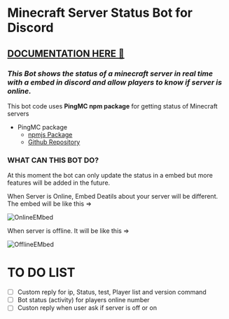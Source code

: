 # Minecraft Server Status Bot for Discord

## [DOCUMENTATION HERE 🔗](https://nooberpro.gitbook.io/nooberpro/)

### *This Bot shows the status of a minecraft server in real time with a embed in discord and allow players to know if server is online.*

This bot code uses **PingMC npm  package** for getting status of Minecraft servers
- PingMC package
  - [npmjs Package](https://www.npmjs.com/package/pingmc)
  - [Github Repository](https://github.com/MrZillaGold/PingMC)
 
 ### WHAT CAN THIS BOT DO?
 At this moment the bot can only update the status in a embed but more features will be added in the future.
 
 When Server is Online, Embed Deatils about your server will be different.  The embed will be like this =>
 
 ![OnlineEMbed](https://i.imgur.com/HDjlmkE.png)

 When server is offline. It will be like this =>
 
 ![OfflineEMbed](https://i.imgur.com/wODw8v1.png)
 
 
 # TO DO LIST 
 
- [ ] Custom reply for ip, Status, test, Player list and version command
- [ ] Bot status (activity) for players online number
- [ ] Custon reply when user ask if server is off or on 
